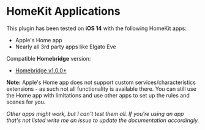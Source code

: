 # HomeKit Applications

This plugin has been tested on **iOS 14** with the following HomeKit apps:

- Apple's Home app
- Nearly all 3rd party apps like Elgato Eve

Compatible **Homebridge** version:

- [Homebridge v1.0.0+](https://github.com/nfarina/homebridge)

**Note:** Apple's Home app does not support custom services/characteristics extensions - as such not all functionality is available there. You can still use the Home app with limitations and use other apps to set up the rules and scenes for you.

*Other apps might work, but I can't test them all. If you're using an app that's not listed write me an issue to update the documentation accordingly.*

